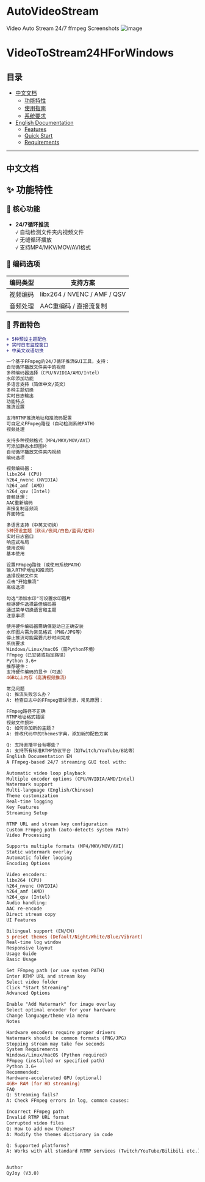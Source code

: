 # AutoVideoStream
Video Auto Stream 24/7 ffmpeg Screenshots
![image](https://github.com/user-attachments/assets/c113d8d6-9dd4-48c9-b142-bf00dda74955)
# VideoToStream24HForWindows
## 目录
- [中文文档](#中文文档)
  - [功能特性](#功能特性)
  - [使用指南](#使用指南)
  - [系统要求](#系统要求)
- [English Documentation](#english-documentation)
  - [Features](#features)
  - [Quick Start](#quick-start)
  - [Requirements](#requirements)

---

## 中文文档

### <font size="5">✨ 功能特性</font>

#### <font size="4">🎯 核心功能</font>
- ​**24/7循环推流**  
  `√` 自动检测文件夹内视频文件  
  `√` 无缝循环播放  
  `√` 支持MP4/MKV/MOV/AVI格式

#### <font size="4">🔧 编码选项</font>
| 编码类型       | 支持方案                |
|----------------|-------------------------|
| 视频编码       | libx264 / NVENC / AMF / QSV |
| 音频处理       | AAC重编码 / 直接流复制  |

#### <font size="4">🎨 界面特色</font>
```diff
+ 5种预设主题配色
+ 实时日志监控窗口
+ 中英文双语切换

一个基于FFmpeg的24/7循环推流GUI工具，支持：
自动循环播放文件夹中的视频
多种编码器选择（CPU/NVIDIA/AMD/Intel）
水印添加功能
多语言支持（简体中文/英文）
多种主题切换
实时日志输出
功能特点
​推流设置

支持RTMP推流地址和推流码配置
可自定义FFmpeg路径（自动检测系统PATH）
​视频处理

支持多种视频格式（MP4/MKV/MOV/AVI）
可添加静态水印图片
自动循环播放文件夹内视频
​编码选项

视频编码器：
libx264 (CPU)
h264_nvenc (NVIDIA)
h264_amf (AMD)
h264_qsv (Intel)
音频处理：
AAC重新编码
直接复制音频流
​界面特性

多语言支持（中英文切换）
5种预设主题（默认/夜间/白色/蓝调/炫彩）
实时日志窗口
响应式布局
使用说明
​基本使用

设置FFmpeg路径（或使用系统PATH）
输入RTMP地址和推流码
选择视频文件夹
点击"开始推流"
​高级选项

勾选"添加水印"可设置水印图片
根据硬件选择最佳编码器
通过菜单切换语言和主题
​注意事项

使用硬件编码器需确保驱动已正确安装
水印图片需为常见格式（PNG/JPG等）
停止推流可能需要几秒时间完成
系统要求
Windows/Linux/macOS（需Python环境）
FFmpeg（已安装或指定路径）
Python 3.6+
推荐硬件：
支持硬件编码的显卡（可选）
4GB以上内存（高清视频推流）

常见问题
Q: 推流失败怎么办？
A: 检查日志中的FFmpeg错误信息，常见原因：

FFmpeg路径不正确
RTMP地址格式错误
视频文件损坏
Q: 如何添加新的主题？
A: 修改代码中的themes字典，添加新的配色方案

Q: 支持直播平台有哪些？
A: 支持所有标准RTMP协议平台（如Twitch/YouTube/B站等）
English Documentation EN 
A FFmpeg-based 24/7 streaming GUI tool with:

Automatic video loop playback
Multiple encoder options (CPU/NVIDIA/AMD/Intel)
Watermark support
Multi-language (English/Chinese)
Theme customization
Real-time logging
Key Features
​Streaming Setup

RTMP URL and stream key configuration
Custom FFmpeg path (auto-detects system PATH)
​Video Processing

Supports multiple formats (MP4/MKV/MOV/AVI)
Static watermark overlay
Automatic folder looping
​Encoding Options

Video encoders:
libx264 (CPU)
h264_nvenc (NVIDIA)
h264_amf (AMD)
h264_qsv (Intel)
Audio handling:
AAC re-encode
Direct stream copy
​UI Features

Bilingual support (EN/CN)
5 preset themes (Default/Night/White/Blue/Vibrant)
Real-time log window
Responsive layout
Usage Guide
​Basic Usage

Set FFmpeg path (or use system PATH)
Enter RTMP URL and stream key
Select video folder
Click "Start Streaming"
​Advanced Options

Enable "Add Watermark" for image overlay
Select optimal encoder for your hardware
Change language/theme via menu
​Notes

Hardware encoders require proper drivers
Watermark should be common formats (PNG/JPG)
Stopping stream may take few seconds
System Requirements
Windows/Linux/macOS (Python required)
FFmpeg (installed or specified path)
Python 3.6+
Recommended:
Hardware-accelerated GPU (optional)
4GB+ RAM (for HD streaming)
FAQ
Q: Streaming fails?
A: Check FFmpeg errors in log, common causes:

Incorrect FFmpeg path
Invalid RTMP URL format
Corrupted video files
Q: How to add new themes?
A: Modify the themes dictionary in code

Q: Supported platforms?
A: Works with all standard RTMP services (Twitch/YouTube/Bilibili etc.)


Author
QyJoy (V3.0)

